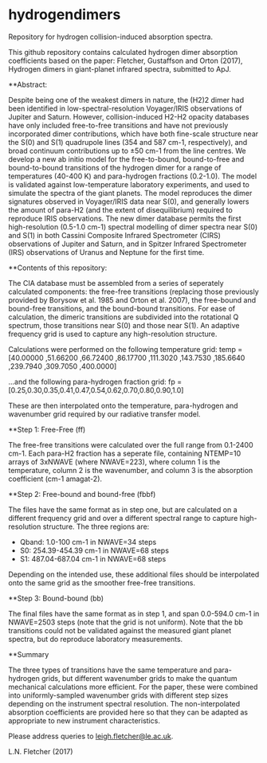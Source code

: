 # hydrogendimers
Repository for hydrogen collision-induced absorption spectra.

This github repository contains calculated hydrogen dimer absorption coefficients based on the paper:
Fletcher, Gustaffson and Orton (2017), Hydrogen dimers in giant-planet infrared spectra, submitted to ApJ.

**Abstract:

Despite being one of the weakest dimers in nature, the (H2)2 dimer had been identified in low-spectral-resolution 
Voyager/IRIS observations of Jupiter and Saturn.  However, collision-induced H2-H2 opacity databases have only included 
free-to-free transitions and have not previously incorporated dimer contributions, which have both fine-scale structure 
near the S(0) and S(1) quadrupole lines (354 and 587 cm-1, respectively), and broad continuum contributions 
up to ±50 cm-1 from the line centres.  We develop a new ab initio model for the free-to-bound, bound-to-free and 
bound-to-bound transitions of the hydrogen dimer for a range of temperatures (40-400 K) and para-hydrogen fractions 
(0.2-1.0).  The model is validated against low-temperature laboratory experiments, and used to simulate the spectra of 
the giant planets.  The model reproduces the dimer signatures observed in Voyager/IRIS data near S(0), and generally lowers 
the amount of para-H2 (and the extent of disequilibrium) required to reproduce IRIS observations.  The new dimer database 
permits the first high-resolution (0.5-1.0 cm-1) spectral modelling of dimer spectra near S(0) and S(1) in both Cassini 
Composite Infrared Spectrometer (CIRS) observations of Jupiter and Saturn, and in Spitzer Infrared Spectrometer (IRS) 
observations of Uranus and Neptune for the first time. 

**Contents of this repository:

The CIA database must be assembled from a series of seperately calculated components:  the free-free transitions (replacing those previously provided by Borysow et al. 1985 and Orton et al. 2007), the free-bound and bound-free transitions, and the bound-bound transitions.  For ease of calculation, the dimeric transitions are subdivided into the rotational Q spectrum, those transitions near S(0) and those near S(1).  An adaptive frequency grid is used to capture any high-resolution structure.

Calculations were performed on the following temperature grid:
temp = [40.00000  ,51.66200  ,66.72400  ,86.17700  ,111.3020   ,143.7530   ,185.6640   ,239.7940   ,309.7050   ,400.0000]
   
...and the following para-hydrogen fraction grid:
fp = [0.25,0.30,0.35,0.41,0.47,0.54,0.62,0.70,0.80,0.90,1.0]

These are then interpolated onto the temperature, para-hydrogen and wavenumber grid required by our radiative transfer model.  

**Step 1:  Free-Free (ff)

The free-free transitions were calculated over the full range from 0.1-2400 cm-1.  Each para-H2 fraction has a seperate file, containing NTEMP=10 arrays of 3xNWAVE (where NWAVE=223), where column 1 is the temperature, column 2 is the wavenumber, and column 3 is the absorption coefficient (cm-1 amagat-2).

**Step 2:  Free-bound and bound-free (fbbf)

The files have the same format as in step one, but are calculated on a different frequency grid and over a different spectral range to capture high-resolution structure.  The three regions are:

- Qband:  1.0-100 cm-1 in NWAVE=34 steps
- S0:  254.39-454.39 cm-1 in NWAVE=68 steps
- S1:  487.04-687.04 cm-1 in NWAVE=68 steps

Depending on the intended use, these additional files should be interpolated onto the same grid as the smoother free-free transitions.

**Step 3:  Bound-bound (bb)

The final files have the same format as in step 1, and span 0.0-594.0 cm-1 in NWAVE=2503 steps (note that the grid is not uniform).  Note that the bb transitions could not be validated against the measured giant planet spectra, but do reproduce laboratory measurements.

**Summary

The three types of transitions have the same temperature and para-hydrogen grids, but different wavenumber grids to make the quantum mechanical calculations more efficient.  For the paper, these were combined into uniformly-sampled wavenumber grids with different step sizes depending on the instrument spectral resolution.  The non-interpolated absorption coefficients are provided here so that they can be adapted as appropriate to new instrument characteristics.

Please address queries to leigh.fletcher@le.ac.uk.

L.N. Fletcher (2017)




